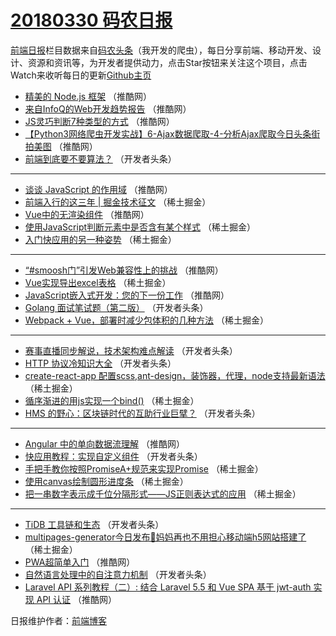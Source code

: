 # [20180330 码农日报](https://toutiao.qdkfweb.cn/date/2018/03/30)

[前端日报](https://qdkfweb.cn/c/news)栏目数据来自[码农头条](https://toutiao.qdkfweb.cn/)（我开发的爬虫），每日分享前端、移动开发、设计、资源和资讯等，为开发者提供动力，点击Star按钮来关注这个项目，点击Watch来收听每日的更新[Github主页](https://github.com/kujian/frontendDaily)
* [精美的 Node.js 框架](https://toutiao.qdkfweb.cn/69059.html) （推酷网）
* [来自InfoQ的Web开发趋势报告](https://toutiao.qdkfweb.cn/69058.html) （推酷网）
* [JS灵巧判断7种类型的方式](https://toutiao.qdkfweb.cn/69052.html) （推酷网）
* [【Python3网络爬虫开发实战】6-Ajax数据爬取-4-分析Ajax爬取今日头条街拍美图](https://toutiao.qdkfweb.cn/69055.html) （推酷网）
* [前端到底要不要算法？](https://toutiao.qdkfweb.cn/69016.html) （开发者头条）

***
* [谈谈 JavaScript 的作用域](https://toutiao.qdkfweb.cn/69053.html) （推酷网）
* [前端入行的这三年 | 掘金技术征文](https://toutiao.qdkfweb.cn/68972.html) （稀土掘金）
* [Vue中的无渲染组件](https://toutiao.qdkfweb.cn/69044.html) （推酷网）
* [使用JavaScript判断元素中是否含有某个样式](https://toutiao.qdkfweb.cn/68970.html) （稀土掘金）
* [入门快应用的另一种姿势](https://toutiao.qdkfweb.cn/68971.html) （稀土掘金）

***
* [“#smoosh门”引发Web兼容性上的挑战](https://toutiao.qdkfweb.cn/69057.html) （推酷网）
* [Vue实现导出excel表格](https://toutiao.qdkfweb.cn/68973.html) （稀土掘金）
* [JavaScript嵌入式开发：您的下一份工作](https://toutiao.qdkfweb.cn/69047.html) （推酷网）
* [Golang 面试笔试题（第二版）](https://toutiao.qdkfweb.cn/69008.html) （开发者头条）
* [Webpack + Vue，部署时减少包体积的几种方法](https://toutiao.qdkfweb.cn/68969.html) （稀土掘金）

***
* [赛事直播同步解说，技术架构难点解读](https://toutiao.qdkfweb.cn/69020.html) （开发者头条）
* [HTTP 协议冷知识大全](https://toutiao.qdkfweb.cn/69003.html) （开发者头条）
* [create-react-app 配置scss,ant-design，装饰器，代理，node支持最新语法](https://toutiao.qdkfweb.cn/68974.html) （稀土掘金）
* [循序渐进的用js实现一个bind()](https://toutiao.qdkfweb.cn/68978.html) （稀土掘金）
* [HMS 的野心：区块链时代的互助行业巨擘？](https://toutiao.qdkfweb.cn/69017.html) （开发者头条）

***
* [Angular 中的单向数据流理解](https://toutiao.qdkfweb.cn/69051.html) （推酷网）
* [快应用教程：实现自定义组件](https://toutiao.qdkfweb.cn/69019.html) （开发者头条）
* [手把手教你按照PromiseA+规范来实现Promise](https://toutiao.qdkfweb.cn/68981.html) （稀土掘金）
* [使用canvas绘制圆形进度条](https://toutiao.qdkfweb.cn/68975.html) （稀土掘金）
* [把一串数字表示成千位分隔形式——JS正则表达式的应用](https://toutiao.qdkfweb.cn/68982.html) （稀土掘金）

***
* [TiDB 工具链和生态](https://toutiao.qdkfweb.cn/69021.html) （开发者头条）
* [multipages-generator今日发布👏妈妈再也不用担心移动端h5网站搭建了](https://toutiao.qdkfweb.cn/68983.html) （稀土掘金）
* [PWA超简单入门](https://toutiao.qdkfweb.cn/69054.html) （推酷网）
* [自然语言处理中的自注意力机制](https://toutiao.qdkfweb.cn/69022.html) （开发者头条）
* [Laravel API 系列教程（二）: 结合 Laravel 5.5 和 Vue SPA 基于 jwt-auth 实现 API 认证](https://toutiao.qdkfweb.cn/69045.html) （推酷网）

日报维护作者：[前端博客](https://qdkfweb.cn/) 
